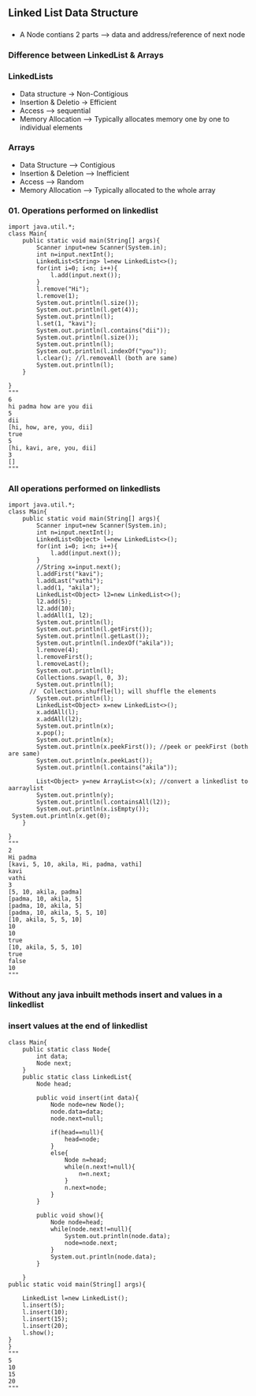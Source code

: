 ## Linked List Data Structure

###
* A Node contians 2 parts --> data and address/reference of next node


### Difference between **LinkedList & Arrays**
### LinkedLists
* Data structure -> Non-Contigious
* Insertion & Deletio  -> Efficient
* Access --> sequential
* Memory Allocation --> Typically allocates memory one by one to individual elements

### Arrays
* Data Structure --> Contigious
* Insertion & Deletion --> Inefficient
* Access --> Random
* Memory Allocation --> Typically allocated to the whole array

### 01. Operations performed on linkedlist
```
import java.util.*;
class Main{
    public static void main(String[] args){
        Scanner input=new Scanner(System.in);
        int n=input.nextInt();
        LinkedList<String> l=new LinkedList<>();
        for(int i=0; i<n; i++){
            l.add(input.next());
        }
        l.remove("Hi");
        l.remove(1);
        System.out.println(l.size());
        System.out.println(l.get(4));
        System.out.println(l);
        l.set(1, "kavi");
        System.out.println(l.contains("dii"));
        System.out.println(l.size());
        System.out.println(l);
        System.out.println(l.indexOf("you"));
        l.clear(); //l.removeAll (both are same)
        System.out.println(l);
    }
    
}
"""
6
hi padma how are you dii
5
dii
[hi, how, are, you, dii]
true
5
[hi, kavi, are, you, dii]
3
[]
"""
```

### All operations performed on linkedlists
```
import java.util.*;
class Main{
    public static void main(String[] args){
        Scanner input=new Scanner(System.in);
        int n=input.nextInt();
        LinkedList<Object> l=new LinkedList<>();
        for(int i=0; i<n; i++){
            l.add(input.next());
        }
        //String x=input.next();
        l.addFirst("kavi");
        l.addLast("vathi");
        l.add(1, "akila");
        LinkedList<Object> l2=new LinkedList<>();
        l2.add(5);
        l2.add(10);
        l.addAll(1, l2);
        System.out.println(l);
        System.out.println(l.getFirst());
        System.out.println(l.getLast());
        System.out.println(l.indexOf("akila"));
        l.remove(4);
        l.removeFirst();
        l.removeLast();
        System.out.println(l);
        Collections.swap(l, 0, 3);
        System.out.println(l);
      //  Collections.shuffle(l); will shuffle the elements
        System.out.println(l);
        LinkedList<Object> x=new LinkedList<>();
        x.addAll(l);
        x.addAll(l2);
        System.out.println(x);
        x.pop();
        System.out.println(x);
        System.out.println(x.peekFirst()); //peek or peekFirst (both are same)
        System.out.println(x.peekLast());
        System.out.println(l.contains("akila"));

        List<Object> y=new ArrayList<>(x); //convert a linkedlist to aarraylist
        System.out.println(y);
        System.out.println(l.containsAll(l2));
        System.out.println(x.isEmpty());
 System.out.println(x.get(0);
    }
    
}
"""
2
Hi padma
[kavi, 5, 10, akila, Hi, padma, vathi]
kavi
vathi
3
[5, 10, akila, padma]
[padma, 10, akila, 5]
[padma, 10, akila, 5]
[padma, 10, akila, 5, 5, 10]
[10, akila, 5, 5, 10]
10
10
true
[10, akila, 5, 5, 10]
true
false
10
"""
```

### Without any java inbuilt methods insert and values in a linkedlist
### insert values **at the end of linkedlist**
```
class Main{
    public static class Node{
        int data;
        Node next;
    }
    public static class LinkedList{
        Node head;

        public void insert(int data){
            Node node=new Node();
            node.data=data;
            node.next=null;

            if(head==null){
                head=node;
            }
            else{
                Node n=head;
                while(n.next!=null){
                    n=n.next;
                }
                n.next=node;
            }
        }

        public void show(){
            Node node=head;
            while(node.next!=null){
                System.out.println(node.data);
                node=node.next;
            }
            System.out.println(node.data);
        }

    }
public static void main(String[] args){

    LinkedList l=new LinkedList();
    l.insert(5);
    l.insert(10);
    l.insert(15);
    l.insert(20);
    l.show();
}
}
"""
5
10
15
20
"""
```
